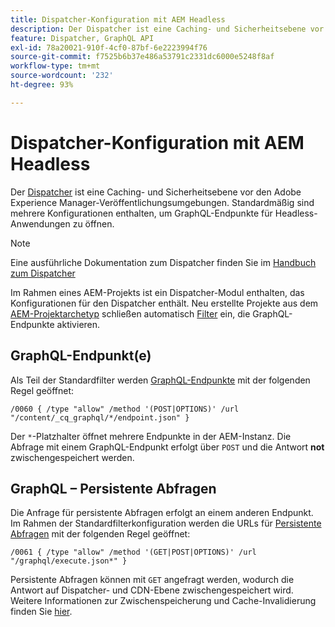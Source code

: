 ```yaml
---
title: Dispatcher-Konfiguration mit AEM Headless
description: Der Dispatcher ist eine Caching- und Sicherheitsebene vor den Adobe Experience Manager-Veröffentlichungsumgebungen. Es werden verschiedene Konfigurationen verwendet, um GraphQL-Endpunkte für Headless-Anwendungen zu öffnen.
feature: Dispatcher, GraphQL API
exl-id: 78a20021-910f-4cf0-87bf-6e2223994f76
source-git-commit: f7525b6b37e486a53791c2331dc6000e5248f8af
workflow-type: tm+mt
source-wordcount: '232'
ht-degree: 93%

---
```


# Dispatcher-Konfiguration mit AEM Headless

Der [Dispatcher](https://experienceleague.adobe.com/docs/experience-manager-dispatcher/using/dispatcher.html?lang=de) ist eine Caching- und Sicherheitsebene vor den Adobe Experience Manager-Veröffentlichungsumgebungen. Standardmäßig sind mehrere Konfigurationen enthalten, um GraphQL-Endpunkte für Headless-Anwendungen zu öffnen.

>[!NOTE]
>
>Eine ausführliche Dokumentation zum Dispatcher finden Sie im [Handbuch zum Dispatcher](https://experienceleague.adobe.com/docs/experience-manager-dispatcher/using/dispatcher.html?lang=de)

Im Rahmen eines AEM-Projekts ist ein Dispatcher-Modul enthalten, das Konfigurationen für den Dispatcher enthält. Neu erstellte Projekte aus dem [AEM-Projektarchetyp](https://github.com/adobe/aem-project-archetype) schließen automatisch [Filter](https://experienceleague.adobe.com/docs/experience-manager-dispatcher/using/configuring/dispatcher-configuration.html?lang=de#defining-a-filter) ein, die GraphQL-Endpunkte aktivieren.

## GraphQL-Endpunkt(e)

Als Teil der Standardfilter werden [GraphQL-Endpunkte](/help/headless/graphql-api/graphql-endpoint.md) mit der folgenden Regel geöffnet:

```
/0060 { /type "allow" /method '(POST|OPTIONS)' /url "/content/_cq_graphql/*/endpoint.json" }
```

Der `*`-Platzhalter öffnet mehrere Endpunkte in der AEM-Instanz. Die Abfrage mit einem GraphQL-Endpunkt erfolgt über `POST` und die Antwort **not** zwischengespeichert werden.

## GraphQL – Persistente Abfragen

Die Anfrage für persistente Abfragen erfolgt an einem anderen Endpunkt. Im Rahmen der Standardfilterkonfiguration werden die URLs für [Persistente Abfragen](/help/headless/graphql-api/persisted-queries.md) mit der folgenden Regel geöffnet:

```
/0061 { /type "allow" /method '(GET|POST|OPTIONS)' /url "/graphql/execute.json*" }
```

Persistente Abfragen können mit `GET` angefragt werden, wodurch die Antwort auf Dispatcher- und CDN-Ebene zwischengespeichert wird. Weitere Informationen zur Zwischenspeicherung und Cache-Invalidierung finden Sie [hier](/help/implementing/dispatcher/caching.md).
